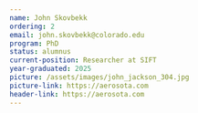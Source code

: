 ```yaml
---
name: John Skovbekk 
ordering: 2
email: john.skovbekk@colorado.edu
program: PhD
status: alumnus 
current-position: Researcher at SIFT
year-graduated: 2025
picture: /assets/images/john_jackson_304.jpg 
picture-link: https://aerosota.com
header-link: https://aerosota.com
---
```

